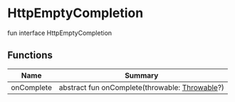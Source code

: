 # HttpEmptyCompletion

fun interface HttpEmptyCompletion

## Functions

| Name       | Summary                                                                                                                     |
| ---------- | --------------------------------------------------------------------------------------------------------------------------- |
| onComplete | abstract fun onComplete(throwable: [Throwable](https://kotlinlang.org/api/latest/jvm/stdlib/kotlin/-throwable/index.html)?) |
